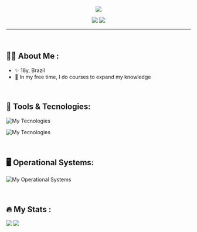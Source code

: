  <div align="center" text-align="center">
    <img src="https://capsule-render.vercel.app/api?type=rounded&height=150&color=gradient&text=Maria%20Iasmin&reversal=false">
</div>

<p align="center">
  <a href="https://github.com/IasminClementino"><img src="https://img.shields.io/badge/Github-0d1117?style=for-the-badge&logo=github&logoColor=white" /></a>
  <a href="https://www.linkedin.com/in/maria-iasmin/"><img src="https://img.shields.io/badge/linkedin-0d1117?style=for-the-badge&logo=lintcode&logoColor=white" /></a>
</p>

---

</br>

## :woman_technologist: About Me :

- ✨ 18y, Brazil
- 🌱 In my free time, I do courses to expand my knowledge

</br>


## :toolbox: Tools & Tecnologies:

![My Tecnologies](https://skill-icons-v2.vercel.app/api/icons?i=vscode,idea,figma,github,git&theme=dark&perline=5)

![My Tecnologies](https://skill-icons-v2.vercel.app/api/icons?i=java,python,html,css,javascript&theme=dark)

</br>

## :desktop_computer: Operational Systems:

![My Operational Systems](https://skill-icons-v2.vercel.app/api/icons?i=ubuntu,windows&theme=dark)

</br>

## :fire: My Stats :
<img align="left" src="https://github-readme-stats.vercel.app/api?username=iasminclementino&hide_border=true&theme=transparent" />
<img align="center" src="https://github-readme-stats.vercel.app/api/top-langs?username=iasminclementino&show_icons=true&theme=transparent&locale=en&hide_border=true" /></p>
